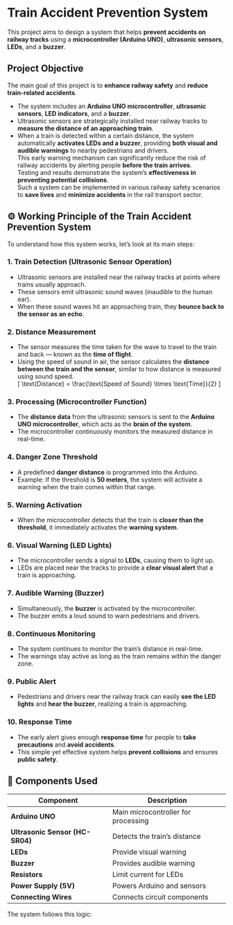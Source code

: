 # Train Accident Prevention System
This project aims to design a system that helps **prevent accidents on railway tracks** using a **microcontroller (Arduino UNO)**, **ultrasonic sensors**, **LEDs**, and a **buzzer**.

## Project Objective
The main goal of this project is to **enhance railway safety** and **reduce train-related accidents**.
- The system includes an **Arduino UNO microcontroller**, **ultrasonic sensors**, **LED indicators**, and a **buzzer**.  
- Ultrasonic sensors are strategically installed near railway tracks to **measure the distance of an approaching train**.  
- When a train is detected within a certain distance, the system automatically **activates LEDs and a buzzer**, providing **both visual and audible warnings** to nearby pedestrians and drivers.  
This early warning mechanism can significantly reduce the risk of railway accidents by alerting people **before the train arrives**.  
Testing and results demonstrate the system’s **effectiveness in preventing potential collisions**.  
Such a system can be implemented in various railway safety scenarios to **save lives** and **minimize accidents** in the rail transport sector.

## ⚙️ Working Principle of the Train Accident Prevention System
To understand how this system works, let’s look at its main steps:
### 1️. Train Detection (Ultrasonic Sensor Operation)
- Ultrasonic sensors are installed near the railway tracks at points where trains usually approach.  
- These sensors emit ultrasonic sound waves (inaudible to the human ear).  
- When these sound waves hit an approaching train, they **bounce back to the sensor as an echo**.
### 2️. Distance Measurement
- The sensor measures the time taken for the wave to travel to the train and back — known as the **time of flight**.  
- Using the speed of sound in air, the sensor calculates the **distance between the train and the sensor**, similar to how distance is measured using sound speed.  
\[
\text{Distance} = \frac{\text{Speed of Sound} \times \text{Time}}{2}
\]
### 3️. Processing (Microcontroller Function)
- The **distance data** from the ultrasonic sensors is sent to the **Arduino UNO microcontroller**, which acts as the **brain of the system**.  
- The microcontroller continuously monitors the measured distance in real-time.
### 4️. Danger Zone Threshold
- A predefined **danger distance** is programmed into the Arduino.  
- Example: If the threshold is **50 meters**, the system will activate a warning when the train comes within that range.
### 5️. Warning Activation
- When the microcontroller detects that the train is **closer than the threshold**, it immediately activates the **warning system**.
### 6️. Visual Warning (LED Lights)
- The microcontroller sends a signal to **LEDs**, causing them to light up.  
- LEDs are placed near the tracks to provide a **clear visual alert** that a train is approaching.
### 7️. Audible Warning (Buzzer)
- Simultaneously, the **buzzer** is activated by the microcontroller.  
- The buzzer emits a loud sound to warn pedestrians and drivers.
### 8️. Continuous Monitoring
- The system continues to monitor the train’s distance in real-time.  
- The warnings stay active as long as the train remains within the danger zone.
### 9️. Public Alert
- Pedestrians and drivers near the railway track can easily **see the LED lights** and **hear the buzzer**, realizing a train is approaching.
### 10. Response Time
- The early alert gives enough **response time** for people to **take precautions** and **avoid accidents**.  
- This simple yet effective system helps **prevent collisions** and ensures **public safety**.

## 🧩 Components Used

| Component | Description |
|------------|-------------|
| **Arduino UNO** | Main microcontroller for processing |
| **Ultrasonic Sensor (HC-SR04)** | Detects the train’s distance |
| **LEDs** | Provide visual warning |
| **Buzzer** | Provides audible warning |
| **Resistors** | Limit current for LEDs |
| **Power Supply (5V)** | Powers Arduino and sensors |
| **Connecting Wires** | Connects circuit components |


The system follows this logic:

